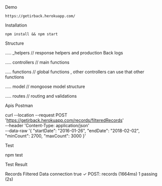 
Demo

    https://getirback.herokuapp.com/

Installation 

    npm install && npm start 

Structure 


..... _helpers     // response helpers and production Back logs 

..... controllers  // main functions

..... functions  // global functions , other controllers can use that other functions 

..... model     // mongoose model structure 

..... routes   // routing and validations 



Apis Postman


curl --location --request POST 'https://getirback.herokuapp.com/records/filteredRecords' \
--header 'Content-Type: application/json' \
--data-raw '{
	"startDate": "2016-01-26",
	"endDate": "2018-02-02",
	"minCount": 2700,
	"maxCount": 3000
}'
    


Test 

   npm test 

Test Result 

Records Filtered Data
connection true
    ✓ POST: records (1664ms)
  1 passing (2s)